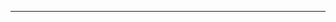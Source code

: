 <!--
CO_OP_TRANSLATOR_METADATA:
{
  "original_hash": "685f55cb07de19b52a30ce6e8b6d889e",
  "translation_date": "2025-08-28T21:13:10+00:00",
  "source_file": "03-CoreGenerativeAITechniques/README.md",
  "language_code": "de"
}
-->


---

